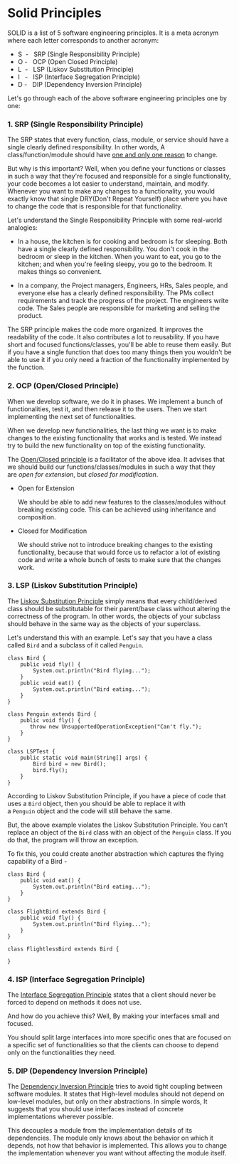 #  Solid Principles

SOLID is a list of 5 software engineering principles. It is a meta acronym where each letter corresponds to another acronym:

-   S  -   SRP (Single Responsibility Principle)
-   O -   OCP (Open Closed Principle)
-   L  -   LSP (Liskov Substitution Principle)
-   I   -   ISP (Interface Segregation Principle)
-   D -   DIP (Dependency Inversion Principle)

Let's go through each of the above software engineering principles one by one:

### 1\. SRP (Single Responsibility Principle)[](https://www.callicoder.com/software-development-principles/#1-srp-single-responsibility-principle)

The SRP states that every function, class, module, or service should have a single clearly defined responsibility. In other words, A class/function/module should have [one and only one reason](https://blog.cleancoder.com/uncle-bob/2014/05/08/SingleReponsibilityPrinciple.html) to change.

But why is this important? Well, when you define your functions or classes in such a way that they're focused and responsible for a single functionality, your code becomes a lot easier to understand, maintain, and modify. Whenever you want to make any changes to a functionality, you would exactly know that single DRY(Don't Repeat Yourself) place where you have to change the code that is responsible for that functionality.

Let's understand the Single Responsibility Principle with some real-world analogies:

-   In a house, the kitchen is for cooking and bedroom is for sleeping. Both have a single clearly defined responsibility. You don't cook in the bedroom or sleep in the kitchen. When you want to eat, you go to the kitchen; and when you're feeling sleepy, you go to the bedroom. It makes things so convenient.

-   In a company, the Project managers, Engineers, HRs, Sales people, and everyone else has a clearly defined responsibility. The PMs collect requirements and track the progress of the project. The engineers write code. The Sales people are responsible for marketing and selling the product.

The SRP principle makes the code more organized. It improves the readability of the code. It also contributes a lot to reusability. If you have short and focused functions/classes, you'll be able to reuse them easily. But if you have a single function that does too many things then you wouldn't be able to use it if you only need a fraction of the functionality implemented by the function.

### 2\. OCP (Open/Closed Principle)

When we develop software, we do it in phases. We implement a bunch of functionalities, test it, and then release it to the users. Then we start implementing the next set of functionalities.

When we develop new functionalities, the last thing we want is to make changes to the existing functionality that works and is tested. We instead try to build the new functionality on top of the existing functionality.

The [Open/Closed principle](https://en.wikipedia.org/wiki/Open%E2%80%93closed_principle) is a facilitator of the above idea. It advises that we should build our functions/classes/modules in such a way that they are *open for extension*, but *closed for modification*.

-   Open for Extension

    We should be able to add new features to the classes/modules without breaking existing code. This can be achieved using inheritance and composition.

-   Closed for Modification

    We should strive not to introduce breaking changes to the existing functionality, because that would force us to refactor a lot of existing code and write a whole bunch of tests to make sure that the changes work.

### 3\. LSP (Liskov Substitution Principle)

The [Liskov Substitution Principle](https://en.wikipedia.org/wiki/Liskov_substitution_principle) simply means that every child/derived class should be substitutable for their parent/base class without altering the correctness of the program. In other words, the objects of your subclass should behave in the same way as the objects of your superclass.

Let's understand this with an example. Let's say that you have a class called `Bird` and a subclass of it called `Penguin`.

```
class Bird {
    public void fly() {
        System.out.println("Bird flying...");
    }
    public void eat() {
        System.out.println("Bird eating...");
    }
}

class Penguin extends Bird {
    public void fly() {
       throw new UnsupportedOperationException("Can't fly.");
    }
}

class LSPTest {
    public static void main(String[] args) {
        Bird bird = new Bird();
        bird.fly();
    }
}

```

According to Liskov Substitution Principle, if you have a piece of code that uses a `Bird` object, then you should be able to replace it with a `Penguin` object and the code will still behave the same.

But, the above example violates the Liskov Substitution Principle. You can't replace an object of the `Bird` class with an object of the `Penguin` class. If you do that, the program will throw an exception.

To fix this, you could create another abstraction which captures the flying capability of a Bird -

```
class Bird {
    public void eat() {
        System.out.println("Bird eating...");
    }
}

class FlightBird extends Bird {
    public void fly() {
        System.out.println("Bird flying...");
    }
}

class FlightlessBird extends Bird {

}

```

### 4\. ISP (Interface Segregation Principle)[](https://www.callicoder.com/software-development-principles/#4-isp-interface-segregation-principle)

The [Interface Segregation Principle](https://en.wikipedia.org/wiki/Interface_segregation_principle) states that a client should never be forced to depend on methods it does not use.

And how do you achieve this? Well, By making your interfaces small and focused.

You should split large interfaces into more specific ones that are focused on a specific set of functionalities so that the clients can choose to depend only on the functionalities they need.

### 5\. DIP (Dependency Inversion Principle)[](https://www.callicoder.com/software-development-principles/#5-dip-dependency-inversion-principle)

The [Dependency Inversion Principle](https://en.wikipedia.org/wiki/Dependency_inversion_principle) tries to avoid tight coupling between software modules. It states that High-level modules should not depend on low-level modules, but only on their abstractions. In simple words, It suggests that you should use interfaces instead of concrete implementations wherever possible.

This decouples a module from the implementation details of its dependencies. The module only knows about the behavior on which it depends, not how that behavior is implemented. This allows you to change the implementation whenever you want without affecting the module itself.